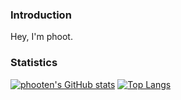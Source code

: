 ### Introduction
Hey, I'm phoot.

### Statistics
[![phooten's GitHub stats](https://github-readme-stats.vercel.app/api?username=phooten&theme=merko)](https://github.com/phooten/github-readme-stats)
[![Top Langs](https://github-readme-stats.vercel.app/api/top-langs/?username=anuraghazra&layout=compact)](https://github.com/anuraghazra/github-readme-stats)

